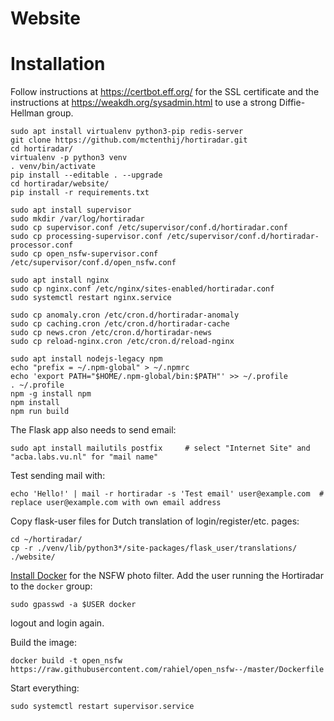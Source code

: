 Website
=======


# Installation

Follow instructions at <https://certbot.eff.org/> for the SSL certificate and the instructions
at <https://weakdh.org/sysadmin.html> to use a strong Diffie-Hellman group.

``` shell
sudo apt install virtualenv python3-pip redis-server
git clone https://github.com/mctenthij/hortiradar.git
cd hortiradar/
virtualenv -p python3 venv
. venv/bin/activate
pip install --editable . --upgrade
cd hortiradar/website/
pip install -r requirements.txt

sudo apt install supervisor
sudo mkdir /var/log/hortiradar
sudo cp supervisor.conf /etc/supervisor/conf.d/hortiradar.conf
sudo cp processing-supervisor.conf /etc/supervisor/conf.d/hortiradar-processor.conf
sudo cp open_nsfw-supervisor.conf /etc/supervisor/conf.d/open_nsfw.conf

sudo apt install nginx
sudo cp nginx.conf /etc/nginx/sites-enabled/hortiradar.conf
sudo systemctl restart nginx.service

sudo cp anomaly.cron /etc/cron.d/hortiradar-anomaly
sudo cp caching.cron /etc/cron.d/hortiradar-cache
sudo cp news.cron /etc/cron.d/hortiradar-news
sudo cp reload-nginx.cron /etc/cron.d/reload-nginx

sudo apt install nodejs-legacy npm
echo "prefix = ~/.npm-global" > ~/.npmrc
echo 'export PATH="$HOME/.npm-global/bin:$PATH"' >> ~/.profile
. ~/.profile
npm -g install npm
npm install
npm run build
```

The Flask app also needs to send email:
``` shell
sudo apt install mailutils postfix     # select "Internet Site" and "acba.labs.vu.nl" for "mail name"
```
Test sending mail with:
``` shell
echo 'Hello!' | mail -r hortiradar -s 'Test email' user@example.com  # replace user@example.com with own email address
```

Copy flask-user files for Dutch translation of login/register/etc. pages:
``` shell
cd ~/hortiradar/
cp -r ./venv/lib/python3*/site-packages/flask_user/translations/ ./website/
```

[Install Docker][docker] for the NSFW photo filter. Add the user running the
Hortiradar to the `docker` group:
``` shell
sudo gpasswd -a $USER docker
```
logout and login again.

Build the image:
``` shell
docker build -t open_nsfw https://raw.githubusercontent.com/rahiel/open_nsfw--/master/Dockerfile
```

Start everything:
``` shell
sudo systemctl restart supervisor.service
```

[docker]: https://docs.docker.com/engine/installation/
